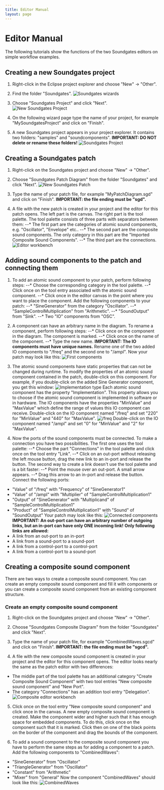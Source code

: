 ```yaml
---
title: Editor Manual
layout: page
---
```

# Editor Manual

The following tutorials show the functions of the two Soundgates editors on simple workflow examples.

## Creating a new Soundgates project
1. Right-click in the Eclipse project explorer and choose "New" -> "Other".

2. Find the folder "Soundgates".
![Soundgates wizards](/assets/images/1_choose_wizard.png)

3. Choose "Soundgates Project" and click "Next". 
![New Soundgates Project](/assets/images/2_create_project.png)

4. On the following wizard page type the name of your project, for example "MySoundgatesProject" and click on "Finish".

5. A new Soundgates project appears in your project explorer. It contains two folders: "samples" and "soundcomponents". 
**IMPORTANT: DO NOT delete or rename these folders!**
![Soundgates Project](/assets/images/3_ready_project.png)

## Creating a Soundgates patch
1. Right-click on the Soundgates project and choose "New" -> "Other".

2. Choose "Soundgates Patch Diagram" from the folder "Soundgates" and click "Next".
![New Soundgates Patch](/assets/images/4_new_patch.png)

3. Type the name of your patch file, for example "MyPatchDiagram.sgd" and click on "Finish".
**IMPORTANT: the file ending must be "sgd".**

4. A file with the new patch is created in your project and the editor for this patch opens. The left part is the canvas. The right part is the tool palette. 
The tool palette consists of three parts with separators between them:
--* The first part are the categories of atomic sound components, e.g. "Oscillator", "Envelope" etc..
--* The second part are the composite sound components. The only category in this part are the "Imported Composite Sound Components".
--* The third part are the connections.
![Editor workbench](/assets/images/5_editor_with_palette.png)

## Adding sound components to the patch and connecting them
1. To add an atomic sound component to your patch, perform following steps:
--* Choose the corresponding category in the tool palette.
--* Click once on the tool entry associated with the atomic sound component.
--* Click once in the editor canvas in the point where you want to place the component.
Add the following components to your patch:
--* "SineGenerator" from the category "Oscillator".
--* "SampleControlMultiplication" from "Arithmetic".
--* "SoundOutput" from "Sink".
--* Two "IO" components from "OSC".

2. A component can have an arbitrary name in the diagram. To rename a component, perform following steps:
--* Click once on the component in the diagram. The component is marked.
--* Click once on the name of the component.
--* Type the new name.
**IMPORTANT: The IO components must have unique names.**
Rename one of the two added IO components to "/freq" and the second one to "/ampl". 
Now your patch may look like this:
![First components](/assets/images/6_first_blocks.png)

3. The atomic sound components have static properties that can not be changed during runtime. 
To modify the properties of an atomic sound component contained in the patch, double-click on this component.
For example, if you double-click on the added Sine Generator component, you get this window:
![Implementation type](/assets/images/7_sin.png)
Each atomic sound component has the property "Implementation". 
This property allows you to choose if the atomic sound component is implemented in software or in hardware.
The IO components have the properties "MinValue" and "MaxValue" which define the range of values this IO component can receive.
Double-click on the IO component named "/freq" and set "220" for "MinValue" and "440" for "MaxValue".
![/freq](/assets/images/8_io_freq.png)
Double-click on the IO component named "/ampl" and set "0" for "MinValue" and "2" for "MaxValue".

4. Now the ports of the sound components must be connected. To make a connection you have two possibilities. 
The first one uses the tool palette:
--* Choose the part "Connections" in the tool palette and click once on the tool entry "Link".
--* Click on an out-port without releasing the left mouse button, drag the new link to an in-port and release the button.
The second way to create a link doesn't use the tool palette and is a bit faster:
--* Point the mouse over an out-port. A small arrow appears.
--* Drag this arrow to an in-port and release the button.
Connect the following ports:
- "Value" of "/freq" with "Frequency" of "SineGenerator1"
- "Value" of "/ampl" with "Multiplier" of "SampleControlMultiplication1"
- "Output" of "SineGenerator" with "Multiplicand" of "SampleControlMultiplication1"
- "Product" of "SampleControlMultiplication1" with "Sound" of "SoundOutput"
Your patch may look like this:
![Connected components](/assets/images/9_blocks_connected.png)
**IMPORTANT: An out-port can have an arbitrary number of outgoing links, but an in-port can have only ONE incoming link!** 
**Only following links are allowed:**
- A link from an out-port to an in-port
- A link from a sound-port to a sound-port
- A link from a control-port to a control-port
- A link from a control-port to a sound-port

## Creating a composite sound component
There are two ways to create a composite sound component. 
You can create an empty composite sound component and fill it with components or you can create a composite sound component from an existing component structure.

### Create an empty composite sound component
1. Right-click on the Soundgates project and choose "New" -> "Other".

2. Choose "Soundgates Composite Diagram" from the folder "Soundgates" and click "Next".

3. Type the name of your patch file, for example "CombinedWaves.sgcd" and click on "Finish".
**IMPORTANT: the file ending must be "sgcd".**

4. A file with the new composite sound component is created in your project and the editor for this component opens. 
The editor looks nearly the same as the patch editor with two differences:
- The middle part of the tool palette has an additional category "Create Composite Sound Component" with two tool entries "New composite sound component" and "New Port".
- The category "Connections" has an addition tool entry "Delegation".
![Composite editor workbench](/assets/images/11_composite_diag_palette.png)

5. Click once on the tool entry "New composite sound component" and click once in the canvas. 
A new empty composite sound component is created. 
Make the component wider and higher such that it has enough space for embedded components.
To do this, click once on the component such that it is marked. 
Click then on one of the black points on the border of the component and drag the bounds of the component.

6. To add a sound component to the composite sound component you have to perform the same steps as for adding a component to a patch.
Add the following components to "CombinedWaves":
- "SineGenerator" from "Oscillator"
- "TriangleGenerator" from "Oscillator"
- "Constant" from "Arithmetic"
- "Mixer" from "General"
Now the component "CombinedWaves" should look like this:
![CombinedWaves](/assets/images/12_new_composite.png)